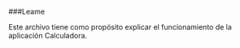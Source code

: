 ###Leame

Este archivo tiene como propósito explicar el funcionamiento de la aplicación Calculadora.